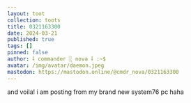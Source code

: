 ```yaml
---
layout: toot
collection: toots
title: 0321163300
date: 2024-03-21
published: true
tags: []
pinned: false
author: ⸸ commander ░ nova ⸸ :~$
avatar: /img/avatar/daemon.jpeg
mastodon: https://mastodon.online/@cmdr_nova/0321163300
---
```


and voila! i am posting from my brand new system76 pc haha
